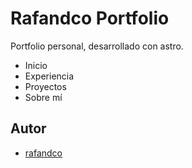 # Rafandco Portfolio

Portfolio personal, desarrollado con astro.

- Inicio
- Experiencia
- Proyectos
- Sobre mí

## Autor

- [rafandco](https://www.github.com/rafandco)
